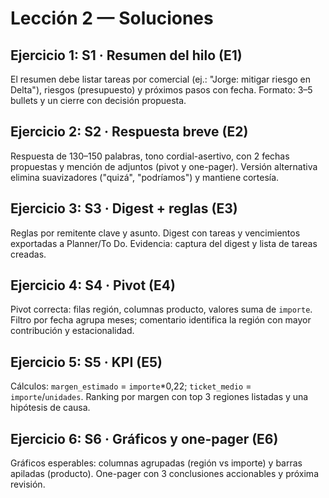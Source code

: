# Lección 2 — Soluciones

## Ejercicio 1: S1 · Resumen del hilo (E1)

El resumen debe listar tareas por comercial (ej.: "Jorge: mitigar riesgo en Delta"), riesgos (presupuesto) y próximos pasos con fecha. Formato: 3–5 bullets y un cierre con decisión propuesta.

## Ejercicio 2: S2 · Respuesta breve (E2)

Respuesta de 130–150 palabras, tono cordial-asertivo, con 2 fechas propuestas y mención de adjuntos (pivot y one-pager). Versión alternativa elimina suavizadores ("quizá", "podríamos") y mantiene cortesía.

## Ejercicio 3: S3 · Digest + reglas (E3)

Reglas por remitente clave y asunto. Digest con tareas y vencimientos exportadas a Planner/To Do. Evidencia: captura del digest y lista de tareas creadas.

## Ejercicio 4: S4 · Pivot (E4)

Pivot correcta: filas región, columnas producto, valores suma de `importe`. Filtro por fecha agrupa meses; comentario identifica la región con mayor contribución y estacionalidad.

## Ejercicio 5: S5 · KPI (E5)

Cálculos: `margen_estimado` = `importe`*0,22; `ticket_medio` = `importe`/`unidades`. Ranking por margen con top 3 regiones listadas y una hipótesis de causa.

## Ejercicio 6: S6 · Gráficos y one-pager (E6)

Gráficos esperables: columnas agrupadas (región vs importe) y barras apiladas (producto). One-pager con 3 conclusiones accionables y próxima revisión.
